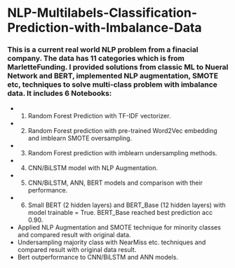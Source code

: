 # NLP-Multilabels-Classification-Prediction-with-Imbalance-Data
### This is a current real world NLP problem from a finacial company. The data has 11 categories which is from MarletteFunding. I provided solutions from classic ML to Nueral Network and BERT, implemented NLP augmentation, SMOTE etc, techniques to solve multi-class problem with imbalance data. It includes 6 Notebooks:
* 1. Random Forest Prediction with TF-IDF vectorizer.
* 2. Random Forest prediction with pre-trained Word2Vec embedding and imblearn SMOTE oversampling.
* 3. Random Forest prediction with imblearn undersampling methods.
* 4. CNN/BiLSTM model with NLP Augmentation.
* 5. CNN/BiLSTM, ANN, BERT models and comparison with their performance.
* 6. Small BERT (2 hidden layers) and BERT_Base (12 hidden layers) with model trainable = True. BERT_Base reached best prediction acc 0.90.
* Applied NLP Augmentation and SMOTE technique for minority classes and compared result with original data.
* Undersampling majority class with NearMiss etc. techniques and compared result with original data result.
* Bert outperformance to CNN/BiLSTM and ANN models.

